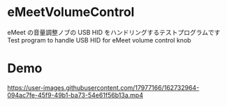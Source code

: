 # eMeetVolumeControl
eMeet の音量調整ノブの USB HID をハンドリングするテストプログラムです  
Test program to handle USB HID for eMeet volume control knob

# Demo
https://user-images.githubusercontent.com/17977166/162732964-094ac7fe-45f9-49b1-ba73-54e61f56b13a.mp4
